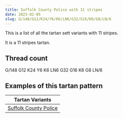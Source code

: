 ```yaml
---
title: Suffolk County Police with 11 stripes
date: 2023-02-05
slug: G/148/G12/K24/Y6/K6/LN6/G32/G16/K6/G8/LN/6
---
```

This is a list of all the tartan sett variants with 11 stripes.

It is a 11 stripes tartan.


## Thread count
G/148 G12 K24 Y6 K6 LN6 G32 G16 K6 G8 LN/6

## Examples of this tartan pattern

| Tartan Variants |
|---------------|
| [Suffolk County Police](/variants/g/148/g12/k24/y6/k6/ln6/g32/g16/k6/g8/ln/6-g30a010-k000000-lne0e0e0-yffe000)||
